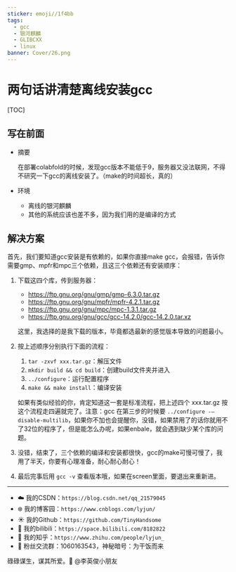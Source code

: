 ```yaml
---
sticker: emoji//1f4bb
tags:
  - gcc
  - 银河麒麟
  - GLIBCXX
  - linux
banner: Cover/26.png
---
```

# 两句话讲清楚离线安装gcc

[TOC]

## 写在前面

- 摘要

  在部署colabfold的时候，发现gcc版本不能低于9，服务器又没法联网，不得不研究一下gcc的离线安装了。（make的时间超长，真的）

- 环境

  - 离线的银河麒麟
  - 其他的系统应该也差不多，因为我们用的是编译的方式


## 解决方案

首先，我们要知道gcc安装是有依赖的，如果你直接make gcc，会报错，告诉你需要gmp、mpfr和mpc三个依赖，且这三个依赖还有安装顺序：

1. 下载这四个库，传到服务器：

   - https://ftp.gnu.org/gnu/gmp/gmp-6.3.0.tar.gz
   - https://ftp.gnu.org/gnu/mpfr/mpfr-4.2.1.tar.gz
   - https://ftp.gnu.org/gnu/mpc/mpc-1.3.1.tar.gz
   - https://ftp.gnu.org/gnu/gcc/gcc-14.2.0/gcc-14.2.0.tar.xz

   这里，我选择的是我下载的版本，毕竟都选最新的感觉版本导致的问题最小。

2. 按上述顺序分别执行下面的流程：

   1. `tar -zxvf xxx.tar.gz`：解压文件
   2. `mkdir build && cd build`：创建build文件夹并进入
   3. `../configure`：运行配置程序
   4. `make && make install`：编译安装

   如果有类似经验的你，肯定知道这一套是标准流程，把上述四个 xxx.tar.gz 按这个流程走四遍就完了。注意：gcc 在第三步的时候要 `../configure -–disable-multilib`，如果你不加也会提醒你，没错，如果禁用了的话你就用不了32位的程序了，但是能怎么办呢，如果enbale，就会遇到缺少某个库的问题。

3. 没错，结束了，三个依赖的编译和安装都很快，gcc的make可慢可慢了，我用了半天，你要有心理准备，耐心耐心耐心！

4. 最后完事后用 `gcc -v` 查看版本哦，如果在screen里面，要退出来重新进。


------


- :cloud: 我的CSDN：`https://blog.csdn.net/qq_21579045`
- :snowflake: 我的博客园：`https://www.cnblogs.com/lyjun/`
- :sunny: 我的Github：`https://github.com/TinyHandsome`
- :rainbow: 我的bilibili：`https://space.bilibili.com/8182822`
- :tomato: 我的知乎：`https://www.zhihu.com/people/lyjun_`
- :penguin: 粉丝交流群：1060163543，神秘暗号：为干饭而来

碌碌谋生，谋其所爱。:ocean:              @李英俊小朋友
